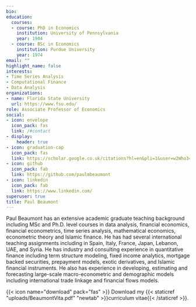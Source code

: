 ```yaml
---
bio:
education:
  courses:
  - course: PhD in Economics
    institution: University of Pennsylvania
    year: 1984
  - course: BSc in Economics
    institution: Purdue University
    year: 1974
email: ""
highlight_name: false
interests:
- Time Series Analysis
- Computational Finance
- Data Analysis
organizations:
- name: Florida State University
  url: https://www.fsu.edu/ 
role: Associate Professor of Economics
social:
- icon: envelope
  icon_pack: fas
  link: /#contact
- display:
    header: true
- icon: graduation-cap
  icon_pack: fas
  link: https://scholar.google.co.uk/citations?hl=en&pli=1&user=w2Who34AAAAJ
- icon: github
  icon_pack: fab
  link: https://github.com/paulmbeaumont
- icon: linkedin
  icon_pack: fab
  link: https://www.linkedin.com/
superuser: true
title: Paul Beaumont
---
```

Paul Beaumont has an extensive academic graduate teaching background including MSc and Ph.D. level courses in data analysis, financial economics, financial econometrics, time series analysis, mathematical economics, econometric theory and Islamic finance. He has had several international teaching assignments including in Spain, Italy, France, Japan, Lebanon, UAE, and Syria. He has industry and consulting experience in quantitative finance including term structure modeling, fixed income analytics, mortgage backed securities, prepayment models, exotic derivatives, and Islamic financial instruments. He also has experience in developing, estimating and forecasting large-scale macro-econometric and demographic models including international trade linkage and financial flows models.

{{< icon name="download" pack="fas" >}} Download my {{< staticref "uploads/BeaumontVita.pdf" "newtab" >}}curriculum vitae{{< /staticref >}}.
